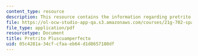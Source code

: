 ```yaml
---
content_type: resource
description: This resource contains the information regarding pretrito pluscuamperfecto.
file: https://ol-ocw-studio-app-qa.s3.amazonaws.com/courses/21g-702-spanish-ii-spring-2004/05c4281a34cfcfaaeb64d1d8657180df_MIT21G_702S04_43preter.pdf
file_type: application/pdf
resourcetype: Document
title: Pretrito Pluscuamperfecto
uid: 05c4281a-34cf-cfaa-eb64-d1d8657180df
---
```

